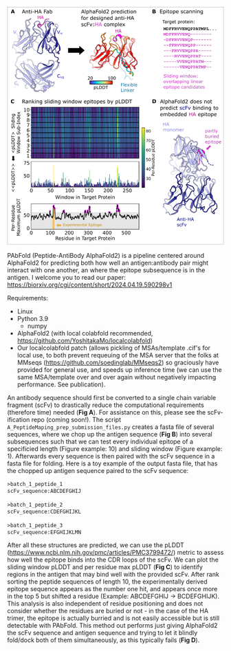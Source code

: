 ![Logo of the project](images/Fig1.png)

PAbFold (Peptide-AntiBody AlphaFold2) is a pipeline centered around AlphaFold2 for predicting both how well an antigen:antibody pair might interact with one another, an where the epitope subsequence is in the antigen. I welcome you to read our paper:  https://biorxiv.org/cgi/content/short/2024.04.19.590298v1

Requirements: 
- Linux
- Python 3.9
  - numpy
- AlphaFold2 (with local colabfold recommended, https://github.com/YoshitakaMo/localcolabfold)
- Our localcolabfold patch (allows pickling of MSAs/template .cif's for local use, to both prevent requeuing of the MSA server that the folks at MMseqs (https://github.com/soedinglab/MMseqs2) so graciously have provided for general use, and speeds up inference time (we can use the same MSA/template over and over again without negatively impacting performance. See publication).

An antibody sequence should first be converted to a single chain variable fragment (scFv) to drastically reduce the computational requirements (therefore time) needed (__Fig A__). For assistance on this, please see the scFv-ification repo (coming soon!). The script `A_PeptideMaping_prep_submission_files.py` creates a fasta file of several sequences, where we chop up the antigen sequence (__Fig B__) into several subsequences such that we can test every individual epitope of a specificied length (Figure example: 10) and sliding window (Figure example: 1). Afterwards every sequence is then paired with the scFv sequence in a fasta file for folding. Here is a toy example of the output fasta file, that has the chopped up antigen sequence paired to the scFv sequence:

```
>batch_1_peptide_1
scFv_sequence:ABCDEFGHIJ

>batch_1_peptide_2
scFv_sequence:CDEFGHIJKL

>batch_1_peptide_3
scFv_sequence:EFGHIJKLMN
```

After all these structures are predicted, we can use the pLDDT (https://www.ncbi.nlm.nih.gov/pmc/articles/PMC3799472/) metric to assess how well the epitope binds into the CDR loops of the scFv. We can plot the sliding window pLDDT and per residue max pLDDT (__Fig C__) to identify regions in the antigen that may bind well with the provided scFv. After rank sorting the peptide sequences of length 10, the experimentally derived epitope sequence appears as the number one hit, and appears once more in the top 5 but shifted a residue (Example: ABCDEFGHIJ → BCDEFGHIJK). This analysis is also independent of residue positioning and does not consider whether the residues are buried or not - in the case of the HA trimer, the epitope is actually burried and is not easily accessible but is still detectable with PAbFold. This method out performs just giving AlphaFold2 the scFv sequence and antigen sequence and trying to let it blindly fold/dock both of them simultaneously, as this typically fails (__Fig D__).
